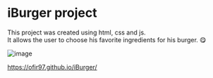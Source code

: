 # iBurger project
 
This project was created using html, css and js. \
It allows the user to choose his favorite ingredients for his burger. 😋

![image](https://github.com/Ofir97/iBurger/assets/93199708/ecb822c6-db39-488e-8087-ac5fe6b825af)

https://ofir97.github.io/iBurger/
